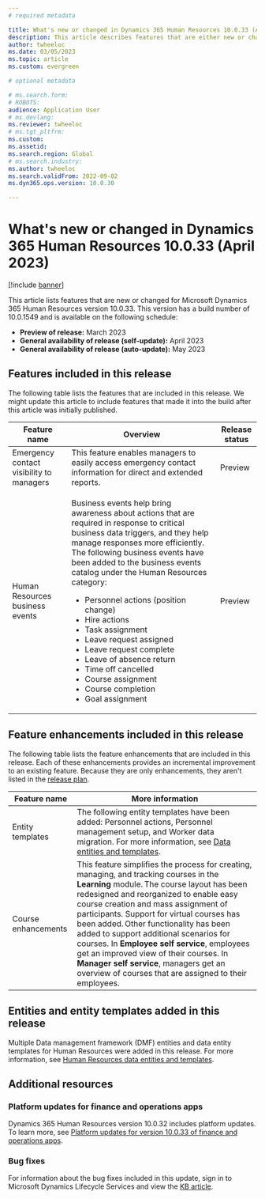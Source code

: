 ```yaml
---
# required metadata

title: What's new or changed in Dynamics 365 Human Resources 10.0.33 (April 2023)
description: This article describes features that are either new or changed in the Microsoft Dynamics 365 Human Resources version 10.0.33 preview release.
author: twheeloc
ms.date: 03/05/2023
ms.topic: article
ms.custom: evergreen

# optional metadata

# ms.search.form: 
# ROBOTS: 
audience: Application User
# ms.devlang: 
ms.reviewer: twheeloc
# ms.tgt_pltfrm: 
ms.custom: 
ms.assetid: 
ms.search.region: Global
# ms.search.industry: 
ms.author: twheeloc
ms.search.validFrom: 2022-09-02 
ms.dyn365.ops.version: 10.0.30

---
```


# What's new or changed in Dynamics 365 Human Resources 10.0.33 (April 2023)

[!include [banner](../../includes/preview-banner.md)]

This article lists features that are new or changed for Microsoft Dynamics 365 Human Resources version 10.0.33. This version has a build number of 10.0.1549 and is available on the following schedule:

- **Preview of release:** March 2023
- **General availability of release (self-update):** April 2023
- **General availability of release (auto-update):** May 2023

## Features included in this release

The following table lists the features that are included in this release. We might update this article to include features that made it into the build after this article was initially published.

| Feature name | Overview | Release status |
|----|----|----|
| Emergency contact visibility to managers | This feature enables managers to easily access emergency contact information for direct and extended reports. | Preview |
| Human Resources business events | <p>Business events help bring awareness about actions that are required in response to critical business data triggers, and they help manage responses more efficiently. The following business events have been added to the business events catalog under the Human Resources category:</p><ul><li>Personnel actions (position change)</li><li>Hire actions</li><li>Task assignment</li><li>Leave request assigned</li><li>Leave request complete</li><li>Leave of absence return</li><li>Time off cancelled</li><li>Course assignment</li><li>Course completion</li><li>Goal assignment</li></ul> | Preview |

## Feature enhancements included in this release

The following table lists the feature enhancements that are included in this release. Each of these enhancements provides an incremental improvement to an existing feature. Because they are only enhancements, they aren't listed in the [release plan](/dynamics365-release-plan/2021wave2/finance-operations/dynamics365-finance).

| Feature name | More information |
|--------------|------------------|
| Entity templates | The following entity templates have been added: Personnel actions, Personnel management setup, and Worker data migration. For more information, see [Data entities and templates](/human-resources/data-entity.md#data-entity-templates). |
| Course enhancements | This feature simplifies the process for creating, managing, and tracking courses in the **Learning** module. The course layout has been redesigned and reorganized to enable easy course creation and mass assignment of participants. Support for virtual courses has been added. Other functionality has been added to support additional scenarios for courses. In **Employee self service**, employees get an improved view of their courses. In **Manager self service**, managers get an overview of courses that are assigned to their employees. |

## Entities and entity templates added in this release

Multiple Data management framework (DMF) entities and data entity templates for Human Resources were added in this release. For more information, see [Human Resources data entities and templates](../../human-resources/data-entity.md).

## Additional resources

### Platform updates for finance and operations apps

Dynamics 365 Human Resources version 10.0.32 includes platform updates. To learn more, see [Platform updates for version 10.0.33 of finance and operations apps](../../fin-ops-core/dev-itpro/get-started/whats-new-platform-updates-10-0-33.md).

### Bug fixes

For information about the bug fixes included in this update, sign in to Microsoft Dynamics Lifecycle Services and view the [KB article](https://fix.lcs.dynamics.com/Issue/Details?bugId=795940).
